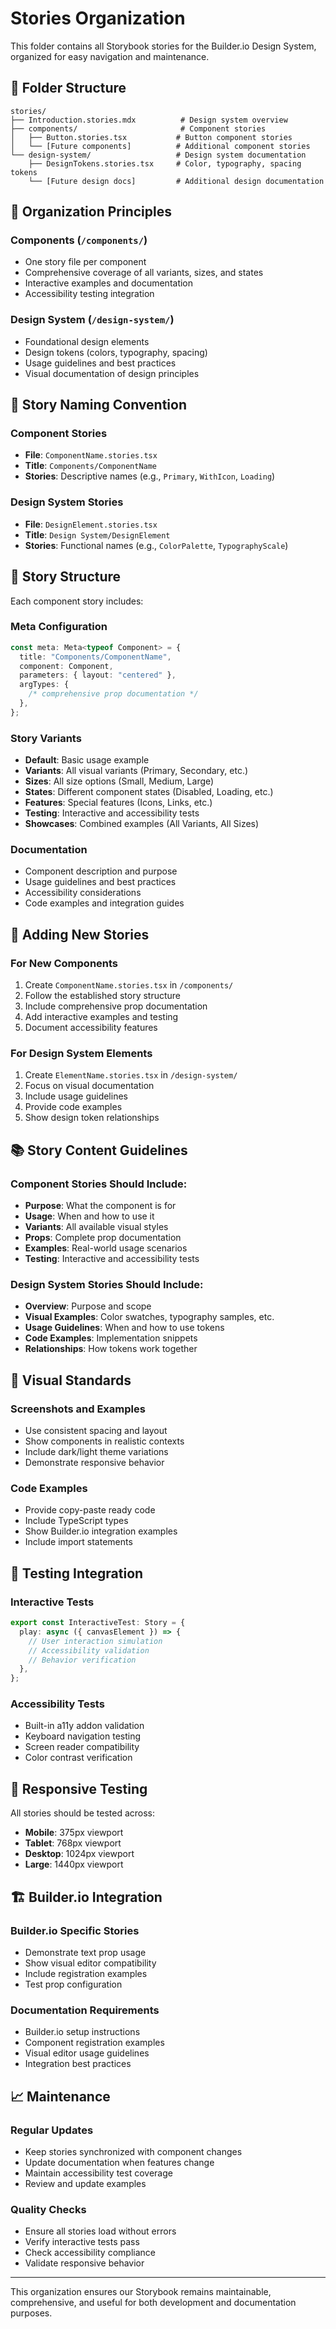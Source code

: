 # Stories Organization

This folder contains all Storybook stories for the Builder.io Design System, organized for easy navigation and maintenance.

## 📁 Folder Structure

```
stories/
├── Introduction.stories.mdx          # Design system overview
├── components/                       # Component stories
│   ├── Button.stories.tsx           # Button component stories
│   └── [Future components]          # Additional component stories
└── design-system/                   # Design system documentation
    ├── DesignTokens.stories.tsx     # Color, typography, spacing tokens
    └── [Future design docs]         # Additional design documentation
```

## 🎯 Organization Principles

### Components (`/components/`)

- One story file per component
- Comprehensive coverage of all variants, sizes, and states
- Interactive examples and documentation
- Accessibility testing integration

### Design System (`/design-system/`)

- Foundational design elements
- Design tokens (colors, typography, spacing)
- Usage guidelines and best practices
- Visual documentation of design principles

## 📝 Story Naming Convention

### Component Stories

- **File**: `ComponentName.stories.tsx`
- **Title**: `Components/ComponentName`
- **Stories**: Descriptive names (e.g., `Primary`, `WithIcon`, `Loading`)

### Design System Stories

- **File**: `DesignElement.stories.tsx`
- **Title**: `Design System/DesignElement`
- **Stories**: Functional names (e.g., `ColorPalette`, `TypographyScale`)

## 🧩 Story Structure

Each component story includes:

### Meta Configuration

```typescript
const meta: Meta<typeof Component> = {
  title: "Components/ComponentName",
  component: Component,
  parameters: { layout: "centered" },
  argTypes: {
    /* comprehensive prop documentation */
  },
};
```

### Story Variants

- **Default**: Basic usage example
- **Variants**: All visual variants (Primary, Secondary, etc.)
- **Sizes**: All size options (Small, Medium, Large)
- **States**: Different component states (Disabled, Loading, etc.)
- **Features**: Special features (Icons, Links, etc.)
- **Testing**: Interactive and accessibility tests
- **Showcases**: Combined examples (All Variants, All Sizes)

### Documentation

- Component description and purpose
- Usage guidelines and best practices
- Accessibility considerations
- Code examples and integration guides

## 🔧 Adding New Stories

### For New Components

1. Create `ComponentName.stories.tsx` in `/components/`
2. Follow the established story structure
3. Include comprehensive prop documentation
4. Add interactive examples and testing
5. Document accessibility features

### For Design System Elements

1. Create `ElementName.stories.tsx` in `/design-system/`
2. Focus on visual documentation
3. Include usage guidelines
4. Provide code examples
5. Show design token relationships

## 📚 Story Content Guidelines

### Component Stories Should Include:

- **Purpose**: What the component is for
- **Usage**: When and how to use it
- **Variants**: All available visual styles
- **Props**: Complete prop documentation
- **Examples**: Real-world usage scenarios
- **Testing**: Interactive and accessibility tests

### Design System Stories Should Include:

- **Overview**: Purpose and scope
- **Visual Examples**: Color swatches, typography samples, etc.
- **Usage Guidelines**: When and how to use tokens
- **Code Examples**: Implementation snippets
- **Relationships**: How tokens work together

## 🎨 Visual Standards

### Screenshots and Examples

- Use consistent spacing and layout
- Show components in realistic contexts
- Include dark/light theme variations
- Demonstrate responsive behavior

### Code Examples

- Provide copy-paste ready code
- Include TypeScript types
- Show Builder.io integration examples
- Include import statements

## 🧪 Testing Integration

### Interactive Tests

```typescript
export const InteractiveTest: Story = {
  play: async ({ canvasElement }) => {
    // User interaction simulation
    // Accessibility validation
    // Behavior verification
  },
};
```

### Accessibility Tests

- Built-in a11y addon validation
- Keyboard navigation testing
- Screen reader compatibility
- Color contrast verification

## 📱 Responsive Testing

All stories should be tested across:

- **Mobile**: 375px viewport
- **Tablet**: 768px viewport
- **Desktop**: 1024px viewport
- **Large**: 1440px viewport

## 🏗️ Builder.io Integration

### Builder.io Specific Stories

- Demonstrate text prop usage
- Show visual editor compatibility
- Include registration examples
- Test prop configuration

### Documentation Requirements

- Builder.io setup instructions
- Component registration examples
- Visual editor usage guidelines
- Integration best practices

## 📈 Maintenance

### Regular Updates

- Keep stories synchronized with component changes
- Update documentation when features change
- Maintain accessibility test coverage
- Review and update examples

### Quality Checks

- Ensure all stories load without errors
- Verify interactive tests pass
- Check accessibility compliance
- Validate responsive behavior

---

This organization ensures our Storybook remains maintainable, comprehensive, and useful for both development and documentation purposes.
